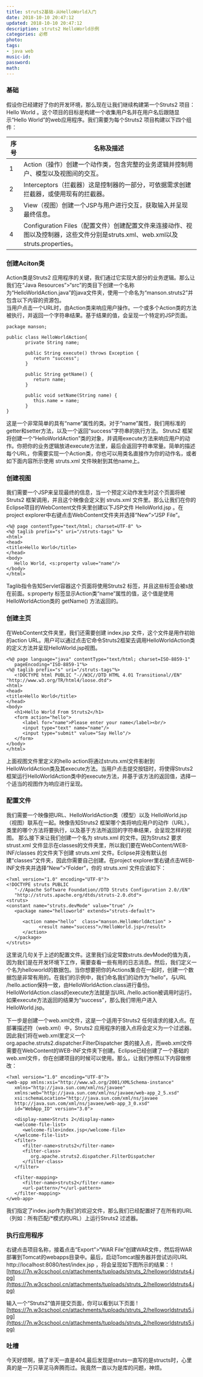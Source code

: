 ```yaml
---
title: struts2基础-从HelloWorld入门
date: 2018-10-10 20:47:12
updated: 2018-10-10 20:47:12
description: struts2 HelloWorld示例
categories: 必修
photo: 
tags: 
- java web
music-id: 
password:
math:
---
```


### 基础
假设你已经建好了你的开发环境，那么现在让我们继续构建第一个Struts2 项目：Hello World 。这个项目的目标是构建一个收集用户名并在用户名后跟随显示“Hello World”的web应用程序。我们需要为每个Struts2 项目构建以下四个组件：  

|序号|名称及描述  |
|--|--|
| 1 |Action（操作）创建一个动作类，包含完整的业务逻辑并控制用户、模型以及视图间的交互。  |
|2|Interceptors（拦截器）这是控制器的一部分，可依据需求创建拦截器，或使用现有的拦截器。|
|3|View（视图）创建一个JSP与用户进行交互，获取输入并呈现最终信息。|
|4|Configuration Files（配置文件）创建配置文件来连接动作、视图以及控制器，这些文件分别是struts.xml、web.xml以及struts.properties。|  

### 创建Aciton类
Action类是Struts2 应用程序的关键，我们通过它实现大部分的业务逻辑。那么让我们在“Java Resources”>“src”的类目下创建一个名称为“HelloWorldAction.java”的java文件夹，使用一个命名为“manson.struts2”并包含以下内容的资源包。  
当用户点击一个URL时，由Action类来响应用户操作。一个或多个Action类的方法被执行，并返回一个字符串结果。基于结果的值，会呈现一个特定的JSP页面。

```
package manson;

public class HelloWorldAction{
	   private String name;

	   public String execute() throws Exception {
	      return "success";
	   }
	   
	   public String getName() {
	      return name;
	   }

	   public void setName(String name) {
	      this.name = name;
	   }
}

```
这是一个非常简单的具有“name”属性的类。对于“name”属性，我们用标准的getter和setter方法，以及一个返回“success”字符串的执行方法。
Struts2 框架将创建一个“HelloWorldAction”类的对象，并调用execute方法来响应用户的动作。你把你的业务逻辑放进execute方法里，最后会返回字符串常量。简单的描述每个URL，你需要实现一个Action类，你也可以用类名直接作为你的动作名，或者如下面内容所示使用 struts.xml 文件映射到其他name上。  

### 创建视图
我们需要一个JSP来呈现最终的信息，当一个预定义动作发生时这个页面将被Struts2 框架调用，并且这个映像会定义到 struts.xml 文件里。那么让我们在你的Eclipse项目的WebContent文件夹里创建以下JSP文件 HelloWorld.jsp 。在project explorer中右键点击WebContent文件夹并选择“New”>“JSP File”。

```
<%@ page contentType="text/html; charset=UTF-8" %>
<%@ taglib prefix="s" uri="/struts-tags" %>
<html>
<head>
<title>Hello World</title>
</head>
<body>
   Hello World, <s:property value="name"/>
</body>
</html>
```

Taglib指令告知Servlet容器这个页面将使用Struts2 标签，并且这些标签会被s放在前面。s:property 标签显示Action类“name”属性的值，这个值是使用HelloWorldAction类的 getName() 方法返回的。  

### 创建主页
在WebContent文件夹里，我们还需要创建 index.jsp 文件，这个文件是用作初始的action URL。用户可以通过点击它命令Struts2框架去调用HelloWorldAction类的定义方法并呈现HelloWorld.jsp视图。

```
<%@ page language="java" contentType="text/html; charset=ISO-8859-1"
   pageEncoding="ISO-8859-1"%>
<%@ taglib prefix="s" uri="/struts-tags"%>
   <!DOCTYPE html PUBLIC "-//W3C//DTD HTML 4.01 Transitional//EN" 
"http://www.w3.org/TR/html4/loose.dtd">
<html>
<head>
<title>Hello World</title>
</head>
<body>
   <h1>Hello World From Struts2</h1>
   <form action="hello">
      <label for="name">Please enter your name</label><br/>
      <input type="text" name="name"/>
      <input type="submit" value="Say Hello"/>
   </form>
</body>
</html>
```

上面视图文件里定义的hello action将通过struts.xml文件影射到HelloWorldAction类及其execute方法。当用户点击提交按钮时，将使得Struts2框架运行HelloWorldAction类中的execute方法，并基于该方法的返回值，选择一个适当的视图作为响应进行呈现。
### 配置文件
我们需要一个映像把URL、HelloWorldAction类（模型）以及 HelloWorld.jsp（视图）联系在一起。映像告知Struts2 框架哪个类将响应用户的动作（URL），类里的哪个方法将要执行，以及基于方法所返回的字符串结果，会呈现怎样的视图。
那么接下来让我们创建一个名为 struts.xml 的文件。因为Struts2 要求 strust.xml 文件显示在classes的文件夹里，所以我们要在WebContent/WEB-INF/classes 的文件夹下创建 struts.xml 文件。Eclipse并没有默认创建“classes”文件夹，因此你需要自己创建。在project explorer里右键点击WEB-INF文件夹并选择“New”>“Folder”，你的 struts.xml 文件应该如下：

```
<?xml version="1.0" encoding="UTF-8"?>
<!DOCTYPE struts PUBLIC
   "-//Apache Software Foundation//DTD Struts Configuration 2.0//EN"
   "http://struts.apache.org/dtds/struts-2.0.dtd">
<struts>
<constant name="struts.devMode" value="true" />
   <package name="helloworld" extends="struts-default">
     
      <action name="hello"  class="manson.HelloWorldAction" >
            <result name="success">/HelloWorld.jsp</result>
      </action>
   </package>
</struts>
```

这里说几句关于上述的配置文件。这里我们设定常数struts.devMode的值为真，因为我们是在开发环境下工作，需要查看一些有用的日志消息。然后，我们定义一个名为helloworld的数据包。当你想要把你的Actions集合在一起时，创建一个数据包是非常有用的。在我们的示例中，我们命名我们的动作为“hello”，与URL /hello.action保持一致，由HelloWorldAction.class进行备份。HelloWorldAction.class的execute方法就是当URL /hello.action被调用时运行。如果execute方法返回的结果为“success”，那么我们带用户进入HelloWorld.jsp。  

下一步是创建一个web.xml文件，这是一个适用于Struts2 任何请求的接入点。在部署描述符（web.xml）中，Struts2 应用程序的接入点将会定义为一个过滤器。因此我们将在web.xml里定义一个org.apache.struts2.dispatcher.FilterDispatcher 类的接入点，而web.xml文件需要在WebContent的WEB-INF文件夹下创建。Eclipse已经创建了一个基础的web.xml文件，你在创建项目的时候可以使用。那么，让我们参照以下内容做修改：

```
<?xml version="1.0" encoding="UTF-8"?>
<web-app xmlns:xsi="http://www.w3.org/2001/XMLSchema-instance"
   xmlns="http://java.sun.com/xml/ns/javaee" 
   xmlns:web="http://java.sun.com/xml/ns/javaee/web-app_2_5.xsd"
   xsi:schemaLocation="http://java.sun.com/xml/ns/javaee 
   http://java.sun.com/xml/ns/javaee/web-app_3_0.xsd"
   id="WebApp_ID" version="3.0">
   
   <display-name>Struts 2</display-name>
   <welcome-file-list>
      <welcome-file>index.jsp</welcome-file>
   </welcome-file-list>
   <filter>
      <filter-name>struts2</filter-name>
      <filter-class>
         org.apache.struts2.dispatcher.FilterDispatcher
      </filter-class>
   </filter>

   <filter-mapping>
      <filter-name>struts2</filter-name>
      <url-pattern>/*</url-pattern>
   </filter-mapping>
</web-app>
```
我们指定了index.jsp作为我们的欢迎文件，那么我们已经配置好了在所有的URL（列如：所有匹配/*模式的URL）上运行Struts2 过滤器。

### 执行应用程序
右键点击项目名称，接着点击“Export”>“WAR File”创建WAR文件，然后将WAR部署到Tomcat的webapps目录中。最后，启动Tomcat服务器并尝试访问URL http://localhost:8080/test/index.jsp ，将会呈现如下图所示的结果：
![https://7n.w3cschool.cn/attachments/tuploads/struts_2/helloworldstruts4.jpg](https://7n.w3cschool.cn/attachments/tuploads/struts_2/helloworldstruts4.jpg)

输入一个“Struts2”值并提交页面，你可以看到以下页面
![https://7n.w3cschool.cn/attachments/tuploads/struts_2/helloworldstruts5.jpg](https://7n.w3cschool.cn/attachments/tuploads/struts_2/helloworldstruts5.jpg)

### 吐槽
今天好烦啊，搞了半天一直是404,最后发现是struts一直写的是structs时，心里真的是一万只草泥马奔腾而过。我竟然一直以为是库的问题，神烦。

